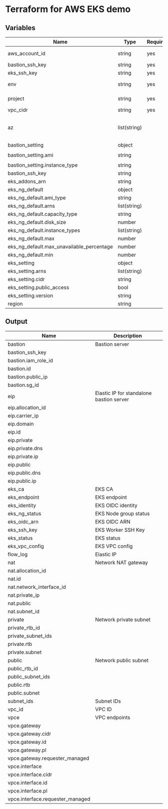 # Terraform for AWS EKS demo

## Variables

| Name                                      | Type         | Required | Default                                                     | Description         |
| ----------------------------------------- | ------------ | -------- | ----------------------------------------------------------- | ------------------- |
| aws_account_id                            | string       | yes      |                                                             | AWS Account ID      |
| bastion_ssh_key                           | string       | yes      |                                                             |                     |
| eks_ssh_key                               | string       | yes      |                                                             |                     |
| env                                       | string       | yes      |                                                             | Project environment |
| project                                   | string       | yes      |                                                             | Project name        |
| vpc_cidr                                  | string       | yes      |                                                             | VPC CIDR            |
| az                                        | list(string) |          | `["ap-northeast-1a", "ap-northeast-1b", "ap-northeast-1c"]` | AZ                  |
| bastion_setting                           | object       |          |                                                             |                     |
| bastion_setting.ami                       | string       |          | `ami-0b7546e839d7ace12`                                     |                     |
| bastion_setting.instance_type             | string       |          | `t3.micro`                                                  |                     |
| bastion_ssh_key                           | string       |          |                                                             |                     |
| eks_addons_arn                            | string       |          | `""`                                                        |                     |
| eks_ng_default                            | object       |          |                                                             |                     |
| eks_ng_default.ami_type                   | string       |          | `AL2_x86_64`                                                |                     |
| eks_ng_default.arns                       | list(string) |          | `[]`                                                        |                     |
| eks_ng_default.capacity_type              | string       |          | `ON_DEMAND`                                                 |                     |
| eks_ng_default.disk_size                  | number       |          | `20`                                                        |                     |
| eks_ng_default.instance_types             | list(string) |          | `["t3.medium"]`                                             |                     |
| eks_ng_default.max                        | number       |          | `6`                                                         |                     |
| eks_ng_default.max_unavailable_percentage | number       |          | `30`                                                        |                     |
| eks_ng_default.min                        | number       |          | `1`                                                         |                     |
| eks_setting                               | object       |          |                                                             |                     |
| eks_setting.arns                          | list(string) |          | `[]`                                                        |                     |
| eks_setting.cidr                          | string       |          | `172.20.0.0/16`                                             |                     |
| eks_setting.public_access                 | bool         |          | `true`                                                      |                     |
| eks_setting.version                       | string       |          | `1.23`                                                      |                     |
| region                                    | string       |          | `ap-northeast-1`                                            | AWS region          |

## Output

| Name                             | Description                              |
| -------------------------------- | ---------------------------------------- |
| bastion                          | Bastion server                           |
| bastion_ssh_key                  |                                          |
| bastion.iam_role_id              |                                          |
| bastion.id                       |                                          |
| bastion.public_ip                |                                          |
| bastion.sg_id                    |                                          |
| eip                              | Elastic IP for standalone bastion server |
| eip.allocation_id                |                                          |
| eip.carrier_ip                   |                                          |
| eip.domain                       |                                          |
| eip.id                           |                                          |
| eip.private                      |                                          |
| eip.private.dns                  |                                          |
| eip.private.ip                   |                                          |
| eip.public                       |                                          |
| eip.public.dns                   |                                          |
| eip.public.ip                    |                                          |
| eks_ca                           | EKS CA                                   |
| eks_endpoint                     | EKS endpoint                             |
| eks_identity                     | EKS OIDC identity                        |
| eks_ng_status                    | EKS Node group status                    |
| eks_oidc_arn                     | EKS OIDC ARN                             |
| eks_ssh_key                      | EKS Worker SSH Key                       |
| eks_status                       | EKS status                               |
| eks_vpc_config                   | EKS VPC config                           |
| flow_log                         | Elastic IP                               |
| nat                              | Network NAT gateway                      |
| nat.allocation_id                |                                          |
| nat.id                           |                                          |
| nat.network_interface_id         |                                          |
| nat.private_ip                   |                                          |
| nat.public                       |                                          |
| nat.subnet_id                    |                                          |
| private                          | Network private subnet                   |
| private_rtb_id                   |                                          |
| private_subnet_ids               |                                          |
| private.rtb                      |                                          |
| private.subnet                   |                                          |
| public                           | Network public subnet                    |
| public_rtb_id                    |                                          |
| public_subnet_ids                |                                          |
| public.rtb                       |                                          |
| public.subnet                    |                                          |
| subnet_ids                       | Subnet IDs                               |
| vpc_id                           | VPC ID                                   |
| vpce                             | VPC endpoints                            |
| vpce.gateway                     |                                          |
| vpce.gateway.cidr                |                                          |
| vpce.gateway.id                  |                                          |
| vpce.gateway.pl                  |                                          |
| vpce.gateway.requester_managed   |                                          |
| vpce.interface                   |                                          |
| vpce.interface.cidr              |                                          |
| vpce.interface.id                |                                          |
| vpce.interface.pl                |                                          |
| vpce.interface.requester_managed |                                          |
